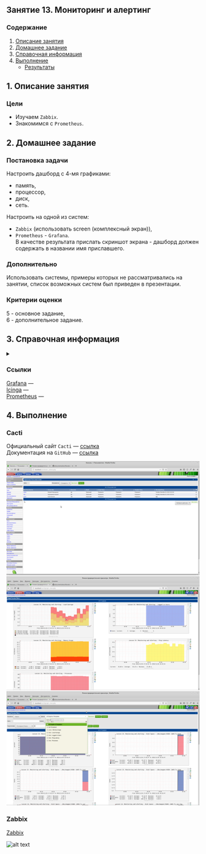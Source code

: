 ## Занятие 13. Мониторинг и алертинг
### Содержание
1. [Описание занятия](#description)  
2. [Домашнее задание](#homework)  
3. [Справочная информация](#info)  
4. [Выполнение](#exec)  
    - [Результаты](#result)   

## 1. Описание занятия <a name="description"></a>
### Цели
- Изучаем `Zabbix`.
- Знакомимся с `Prometheus`.  

## 2. Домашнее задание  <a name="homework"></a>
### Постановка задачи
Настроить дашборд с 4-мя графиками:  
- память,  
- процессор,  
- диск,  
- сеть.

Настроить на одной из систем:  
- `Zabbix` (использовать screen (комплексный экран)),  
- `Prometheus` - `Grafana`.  
В качестве результата прислать скриншот экрана - дашборд должен содержать в названии имя приславшего.  

### Дополнительно
Использовать системы, примеры которых не рассматривались на занятии, список возможных систем был приведен в презентации.  

### Критерии оценки  
5 - основное задание,  
6 - дополнительное задание.  

## 3. Справочная информация <a name="info"></a>  

<details>
    <summary></summary>



</details>

### Ссылки

[Grafana](https://grafana.com/) —  
[Icinga](https://icinga.com/products/user-experience/) —  
[Prometheus](https://prometheus.io/) —  


## 4. Выполнение <a name="exec"></a>  
### Cacti
Официальный сайт `Cacti` — [ссылка](https://www.cacti.net/)  
Документация на `GitHub` — [ссылка](https://github.com/cacti/documentation)

![alt text](screenshots/Cacti-01.png "Настройка пользователей")​
![alt text](screenshots/Cacti-02.png "Настройка пользователей")​
![alt text](screenshots/Cacti-03.png "Настройка пользователей")​


### Zabbix
[Zabbix](https://www.zabbix.com/ru/)

![alt text](screenshots/ "Настройка пользователей")​
